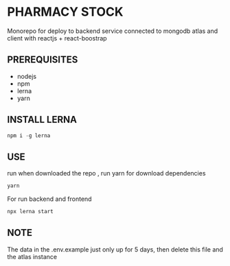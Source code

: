 # PHARMACY STOCK

Monorepo for deploy to backend service connected to mongodb atlas and client with reactjs + react-boostrap

## PREREQUISITES

- nodejs
- npm
- lerna
- yarn

## INSTALL LERNA

```javascript
npm i -g lerna
```

## USE

run when downloaded the repo , run yarn for download dependencies

```javascript
yarn
```

For run backend and frontend
```javascript
npx lerna start
```


## NOTE
The data in the .env.example just only up for 5 days, then delete this file and the atlas instance
